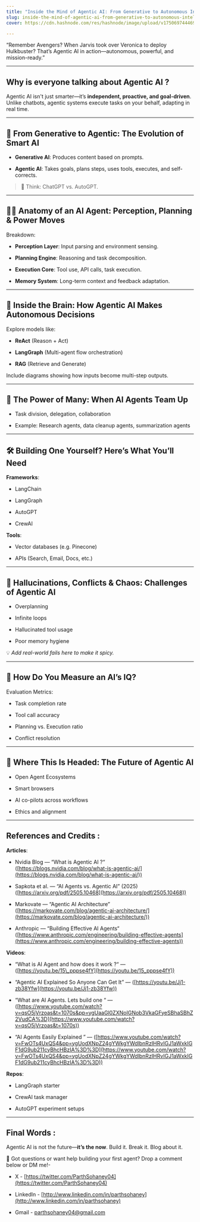```yaml
---
title: "Inside the Mind of Agentic AI: From Generative to Autonomous Intelligence"
slug: inside-the-mind-of-agentic-ai-from-generative-to-autonomous-intelligence
cover: https://cdn.hashnode.com/res/hashnode/image/upload/v1750697444692/6e9a8cc8-a8a4-4d48-8dea-400080270a30.jpeg

---
```


“Remember Avengers? When Jarvis took over Veronica to deploy Hulkbuster? That’s Agentic AI in action—autonomous, powerful, and mission-ready.”

---

## Why is everyone talking about Agentic AI ?

Agentic AI isn't just smarter—it’s **independent, proactive, and goal-driven**. Unlike chatbots, agentic systems execute tasks on your behalf, adapting in real time.

---

## 🧠 From Generative to Agentic: The Evolution of Smart AI

* **Generative AI**: Produces content based on prompts.
    
* **Agentic AI**: Takes goals, plans steps, uses tools, executes, and self-corrects.
    

> 📌 Think: ChatGPT vs. AutoGPT.

---

## 🕵️‍♂️ Anatomy of an AI Agent: Perception, Planning & Power Moves

Breakdown:

* **Perception Layer**: Input parsing and environment sensing.
    
* **Planning Engine**: Reasoning and task decomposition.
    
* **Execution Core**: Tool use, API calls, task execution.
    
* **Memory System**: Long-term context and feedback adaptation.
    

---

## 🎯 Inside the Brain: How Agentic AI Makes Autonomous Decisions

Explore models like:

* **ReAct** (Reason + Act)
    
* **LangGraph** (Multi-agent flow orchestration)
    
* **RAG** (Retrieve and Generate)
    

Include diagrams showing how inputs become multi-step outputs.

---

## 🤖 The Power of Many: When AI Agents Team Up

* Task division, delegation, collaboration
    
* Example: Research agents, data cleanup agents, summarization agents
    

---

## 🛠️ Building One Yourself? Here’s What You’ll Need

**Frameworks**:

* LangChain
    
* LangGraph
    
* AutoGPT
    
* CrewAI
    

**Tools**:

* Vector databases (e.g. Pinecone)
    
* APIs (Search, Email, Docs, etc.)
    

---

## 🚨 Hallucinations, Conflicts & Chaos: Challenges of Agentic AI

* Overplanning
    
* Infinite loops
    
* Hallucinated tool usage
    
* Poor memory hygiene
    

💡 *Add real-world fails here to make it spicy.*

---

## 🧪 How Do You Measure an AI’s IQ?

Evaluation Metrics:

* Task completion rate
    
* Tool call accuracy
    
* Planning vs. Execution ratio
    
* Conflict resolution
    

---

## 🔮 Where This Is Headed: The Future of Agentic AI

* Open Agent Ecosystems
    
* Smart browsers
    
* AI co-pilots across workflows
    
* Ethics and alignment
    

---

## References and Credits :

**Articles**:

* Nvidia Blog — “What is Agentic AI ?“ ([https://blogs.nvidia.com/blog/what-is-agentic-ai/](https://blogs.nvidia.com/blog/what-is-agentic-ai/))
    
* Sapkota et al. — “AI Agents vs. Agentic AI” (2025) ([https://arxiv.org/pdf/2505.10468](https://arxiv.org/pdf/2505.10468))
    
* Markovate — “Agentic AI Architecture” ([https://markovate.com/blog/agentic-ai-architecture/](https://markovate.com/blog/agentic-ai-architecture/))
    
* Anthropic — “Building Effective AI Agents“ ([https://www.anthropic.com/engineering/building-effective-agents](https://www.anthropic.com/engineering/building-effective-agents))
    

**Videos**:

* “What is AI Agent and how does it work ?“ — ([https://youtu.be/15\_pppse4fY](https://youtu.be/15_pppse4fY))
    
* “Agentic AI Explained So Anyone Can Get It” — ([https://youtu.be/Jj1-zb38Yfw](https://youtu.be/Jj1-zb38Yfw))
    
* “What are AI Agents. Lets build one “ — ([https://www.youtube.com/watch?v=qsO5jVrzoas&t=1070s&pp=ygUaaGl0ZXNoIGNob3VkaGFyeSBhaSBhZ2VudCA%3D](https://www.youtube.com/watch?v=qsO5jVrzoas&t=1070s))
    
* “AI Agents Easily Explained ” — ([https://www.youtube.com/watch?v=FwOTs4UxQS4&pp=ygUodXNpZ24gYWkgYWdlbnRzIHRvIGJ1aWxkIGF1dG9ub211cyBhcHBzIA%3D%3D](https://www.youtube.com/watch?v=FwOTs4UxQS4&pp=ygUodXNpZ24gYWkgYWdlbnRzIHRvIGJ1aWxkIGF1dG9ub211cyBhcHBzIA%3D%3D))
    

**Repos**:

* LangGraph starter
    
* CrewAI task manager
    
* AutoGPT experiment setups
    

---

## Final Words :

Agentic AI is not the future—**it’s the now**. Build it. Break it. Blog about it.

💬 Got questions or want help building your first agent? Drop a comment below or DM me!-

* X - [https://twitter.com/ParthSohaney04](https://twitter.com/ParthSohaney04)
    
* LinkedIn - [http://www.linkedin.com/in/parthsohaney](http://www.linkedin.com/in/parthsohaney)
    
* Gmail - parthsohaney04@gmail.com